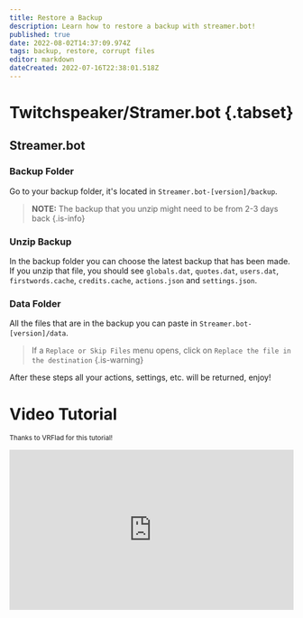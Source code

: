 ```yaml
---
title: Restore a Backup
description: Learn how to restore a backup with streamer.bot!
published: true
date: 2022-08-02T14:37:09.974Z
tags: backup, restore, corrupt files
editor: markdown
dateCreated: 2022-07-16T22:38:01.518Z
---
```


# Twitchspeaker/Stramer.bot {.tabset}

## Streamer.bot

### Backup Folder
Go to your backup folder, it's located in `Streamer.bot-[version]/backup`.

> **NOTE:**
> The backup that you unzip might need to be from 2-3 days back
{.is-info}

### Unzip Backup
In the backup folder you can choose the latest backup that has been made.
If you unzip that file, you should see `globals.dat`, `quotes.dat`, `users.dat`, `firstwords.cache`, `credits.cache`, `actions.json` and `settings.json`.

### Data Folder
All the files that are in the backup you can paste in `Streamer.bot-[version]/data`.
> If a `Replace or Skip Files` menu opens, click on `Replace the file in the destination`
{.is-warning}

After these steps all your actions, settings, etc. will be returned, enjoy!

# Video Tutorial
<small>Thanks to VRFlad for this tutorial!</small>

<div class=“iframe-container”><iframe src="https://www.youtube.com/embed/5z-ULoqxmiA" title="YouTube video player" frameborder="0" allow="accelerometer; autoplay; clipboard-write; encrypted-media; gyroscope; picture-in-picture; fullscreen" allow fullscreen style="border: none; max-width: 100%; width: 100%; aspect-ratio: 16/9;"></iframe></div>